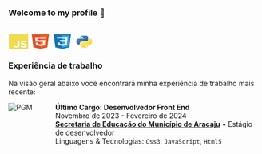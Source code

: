 ### Welcome to my profile 👋
<div style="display: inline_block"><br>
  <img align="center" alt="SouzaBrun0-Js" height="30" width="40" src="https://raw.githubusercontent.com/devicons/devicon/master/icons/javascript/javascript-plain.svg">
  <img align="center" alt="SouzaBrun0-HTML" height="30" width="40" src="https://raw.githubusercontent.com/devicons/devicon/master/icons/html5/html5-original.svg">
  <img align="center" alt="SouzaBrun0-CSS" height="30" width="40" src="https://raw.githubusercontent.com/devicons/devicon/master/icons/css3/css3-original.svg">
  <img align="center" alt="SouzaBrun0-Python" height="30" width="40" src="https://raw.githubusercontent.com/devicons/devicon/master/icons/python/python-original.svg">
</div>

### Experiência de trabalho
Na visão geral abaixo você encontrará minha experiência de trabalho mais recente:

[<img align="left" height="94px" width="94px" alt="PGM" src="[https://cdn.discordapp.com/attachments/817401092752932916/1017400940896194560/avatar_960.jpg](https://www.aracaju.se.gov.br/userfiles/noticia_imagens/201702/70693/avatar_960.jpg)"/>](https://www.aracaju.se.gov.br/procuradoria/)

**Último Cargo: Desenvolvedor Front End** \
Novembro de 2023 - Fevereiro de 2024 \
[**Secretaria de Educação do Município de Aracaju**](https://www.aracaju.se.gov.br/educacao/) • Estágio de desenvolvedor \
Linguagens & Tecnologias: `Css3`, `JavaScript`, `Html5`\
<br/>
